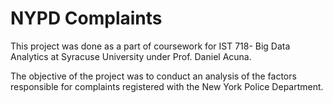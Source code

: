 # NYPD Complaints

This project was done as a part of coursework for IST 718- Big Data Analytics at Syracuse University under Prof. Daniel Acuna.

The objective of the project was to conduct an analysis of the factors responsible for complaints registered with the New York Police Department.
